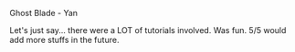 Ghost Blade - Yan

Let's just say... there were a LOT of tutorials involved.
Was fun. 5/5 would add more stuffs in the future.

